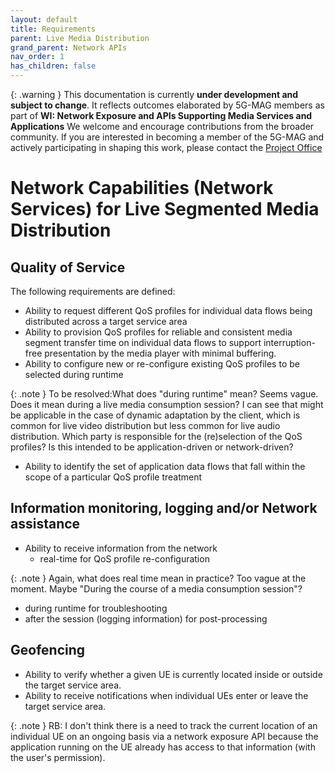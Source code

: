 ```yaml
---
layout: default
title: Requirements
parent: Live Media Distribution
grand_parent: Network APIs
nav_order: 1
has_children: false
---
```


{: .warning }
This documentation is currently **under development and subject to change**. It reflects outcomes elaborated by 5G-MAG members as part of **WI: Network Exposure and APIs Supporting Media Services and Applications**
We welcome and encourage contributions from the broader community. If you are interested in becoming a member of the 5G-MAG and actively participating in shaping this work, please contact the [Project Office](https://www.5g-mag.com/contact)

# Network Capabilities (Network Services) for Live Segmented Media Distribution

## Quality of Service
The following requirements are defined:
- Ability to request different QoS profiles for individual data flows being distributed across a target service area
- Ability to provision QoS profiles for reliable and consistent media segment transfer time on individual data flows to support interruption-free presentation by the media player with minimal buffering.
- Ability to configure new or re-configure existing QoS profiles to be selected during runtime

{: .note }
To be resolved:What does "during runtime" mean? Seems vague. Does it mean during a live media consumption session? I can see that might be applicable in the case of dynamic adaptation by the client, which is common for live video distribution but less common for live audio distribution.
Which party is responsible for the (re)selection of the QoS profiles? Is this intended to be application-driven or network-driven?

- Ability to identify the set of application data flows that fall within the scope of a particular QoS profile treatment

## Information monitoring, logging and/or Network assistance
- Ability to receive information from the network
  - real-time for QoS profile re-configuration

{: .note }
Again, what does real time mean in practice? Too vague at the moment. Maybe "During the course of a media consumption session"?

  - during runtime for troubleshooting 
  - after the session (logging information) for post-processing

## Geofencing
- Ability to verify whether a given UE is currently located inside or outside the target service area.
- Ability to receive notifications when individual UEs enter or leave the target service area.

{: .note }
RB: I don't think there is a need to track the current location of an individual UE on an ongoing basis via a network exposure API because the application running on the UE already has access to that information (with the user's permission).
